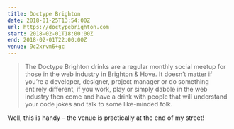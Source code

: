 ```yaml
---
title: Doctype Brighton
date: 2018-01-25T13:54:00Z
url: https://doctypebrighton.com
start: 2018-02-01T18:00:00Z
end: 2018-02-01T22:00:00Z
venue: 9c2xrvm6+gc
---
```

> The Doctype Brighton drinks are a regular monthly social meetup for those in the web industry in Brighton & Hove. It doesn’t matter if you’re a developer, designer, project manager or do something entirely different, if you work, play or simply dabble in the web industry then come and have a drink with people that will understand your code jokes and talk to some like-minded folk.

Well, this is handy – the venue is practically at the end of my street!
